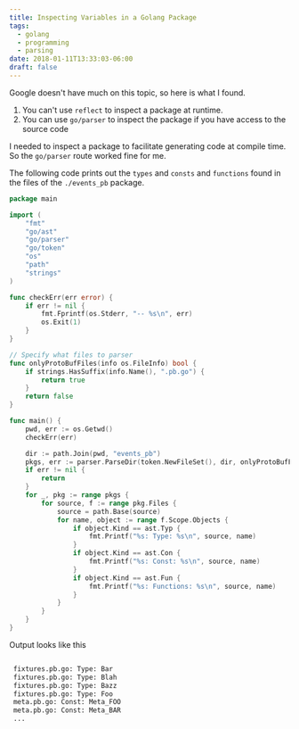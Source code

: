 ```yaml
---
title: Inspecting Variables in a Golang Package
tags:
  - golang
  - programming
  - parsing
date: 2018-01-11T13:33:03-06:00
draft: false
---
```


Google doesn't have much on this topic, so here is what I found.
<!--more-->
1. You can't use `reflect` to inspect a package at runtime.
2. You can use `go/parser` to inspect the package if you have access to the source code

I needed to inspect a package to facilitate generating code at compile time. So
the `go/parser` route worked fine for me.

The following code prints out the `types` and `consts` and `functions`
found in the files of the `./events_pb` package.

```go
package main

import (
	"fmt"
	"go/ast"
	"go/parser"
	"go/token"
	"os"
	"path"
	"strings"
)

func checkErr(err error) {
	if err != nil {
		fmt.Fprintf(os.Stderr, "-- %s\n", err)
		os.Exit(1)
	}
}

// Specify what files to parser
func onlyProtoBufFiles(info os.FileInfo) bool {
	if strings.HasSuffix(info.Name(), ".pb.go") {
		return true
	}
	return false
}

func main() {
	pwd, err := os.Getwd()
	checkErr(err)

	dir := path.Join(pwd, "events_pb")
	pkgs, err := parser.ParseDir(token.NewFileSet(), dir, onlyProtoBufFiles, 0)
	if err != nil {
		return
	}
	for _, pkg := range pkgs {
		for source, f := range pkg.Files {
			source = path.Base(source)
			for name, object := range f.Scope.Objects {
				if object.Kind == ast.Typ {
					fmt.Printf("%s: Type: %s\n", source, name)
				}
				if object.Kind == ast.Con {
					fmt.Printf("%s: Const: %s\n", source, name)
				}
				if object.Kind == ast.Fun {
					fmt.Printf("%s: Functions: %s\n", source, name)
				}
			}
		}
	}
}
```

Output looks like this
```bash

 fixtures.pb.go: Type: Bar
 fixtures.pb.go: Type: Blah
 fixtures.pb.go: Type: Bazz
 fixtures.pb.go: Type: Foo
 meta.pb.go: Const: Meta_FOO
 meta.pb.go: Const: Meta_BAR
 ...

```

